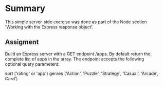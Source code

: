 # Summary
This simple server-side exercise was done as part of the Node section 'Working with the Express response object'. 

## Assigment
Build an Express server with a GET endpoint /apps. By default return the complete list of apps in the array. The endpoint accepts the following optional query parameters:

sort ('rating' or 'app')
genres ('Action', 'Puzzle', 'Strategy', 'Casual', 'Arcade', Card')